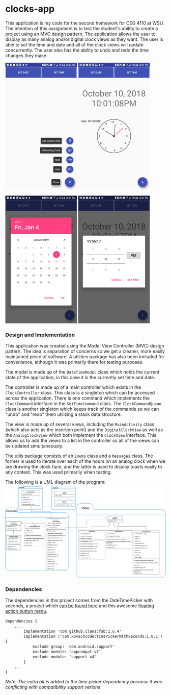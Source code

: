 # clocks-app
This application is my code for the second homework for CEG 4110 at WSU. The intention of this assignment is to test the student's ability to create a project using an MVC design pattern. The application allows the user to display as many analog and/or digital clock views as they want. The user is able to set the time and date and all of the clock views will update concurrently. The user also has the ability to undo and redo the time changes they make.

<p align="center>

![](images/scrn_1.png)

![](images/scrn_1.png) ![](images/scrn_2.png)

![](images/scrn_3.png) ![](images/scrn_4.png)

</p>

### Design and Implementation

This application was created using the Model View Controller (MVC) design pattern. The idea is separation of concerns so we get a cleaner, more easily maintained piece of software. A utilities package has also been included for convenience, although it was primarily there for testing purposes.

The model is made up of the `DateTimeModel` class which holds the current state of the application; in this case it is the currently set time and date.

The controller is made up of a main controller which exists in the `ClockController` class. This class is a singleton which can be accessed across the application. There is one command which implements the `ClockCommand` interface in the `SetTimeCommand` class. The `ClockCommandQueue` class is another singleton which keeps track of the commands so we can "undo" and "redo" them utilizing a stack data structure.

The view is made up of several views, including the `MainActivity` class (which also acts as the insertion point) and the `DigitalClockView` as well as the `AnalogClockView` which both implement the `ClockView` interface. This allows us to add the views to a list in the controller so all of the views can be updated simultaneously.

The utils package consists of an `Enums` class and a `Messages` class. The former is used to iterate over each of the hours on an analog clock when we are drawing the clock face, and the latter is used to display toasts easily to any context. This was used primarily when testing.

The following is a UML diagram of the program:
![](images/UML_Diagram.png)


### Dependencies

The dependencies in this project comes from the DateTimePicker with seconds, a project which [can be found here](https://github.com/IvanKovac/TimePickerWithSeconds) and this awesome [floating action button menu](https://github.com/Clans/FloatingActionButton).
```
dependencies {
    ...
        implementation 'com.github.clans:fab:1.6.4'
        implementation ('com.kovachcode:timePickerWithSeconds:1.0.1') {
            exclude group: 'com.android.support'
            exclude module: 'appcompat-v7'
            exclude module: 'support-v4'
        }
    ...
}
```
_Note: The extra bit is added to the time picker dependency because it was conflicting with compatibility support verions_